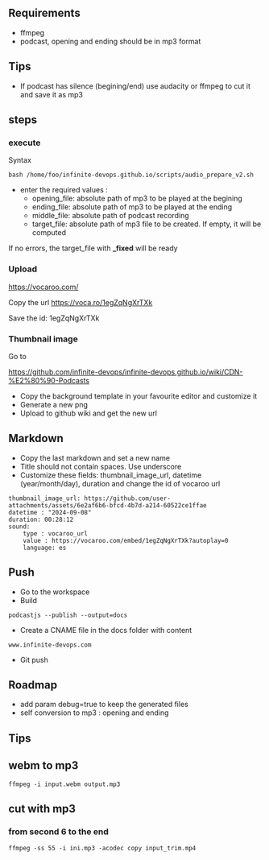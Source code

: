 ## Requirements

- ffmpeg
- podcast, opening and ending should be in mp3 format

## Tips

- If podcast has silence (begining/end) use audacity or ffmpeg to cut it and save it as mp3

## steps


### execute

Syntax

```
bash /home/foo/infinite-devops.github.io/scripts/audio_prepare_v2.sh
```

- enter the required values :
  - opening_file: absolute path of mp3 to be played at the begining
  - ending_file: absolute path of mp3 to be played at the ending
  - middle_file: absolute path of podcast recording
  - target_file: absolute path of mp3 file to be created. If empty, it will be computed  

If no errors, the target_file with **_fixed** will be ready


### Upload

https://vocaroo.com/

Copy the url https://voca.ro/1egZqNgXrTXk

Save the id: 1egZqNgXrTXk

### Thumbnail image

Go to

https://github.com/infinite-devops/infinite-devops.github.io/wiki/CDN-%E2%80%90-Podcasts

- Copy the background template in your favourite editor and customize it
- Generate a new png
- Upload to github wiki and get the new url

## Markdown

- Copy the last markdown and set a new name
- Title should not contain spaces. Use underscore
- Customize these fields: thumbnail_image_url, datetime (year/month/day), duration and change the id of vocaroo url

```
thumbnail_image_url: https://github.com/user-attachments/assets/6e2af6b6-bfcd-4b7d-a214-60522ce1ffae
datetime : "2024-09-08"
duration: 00:28:12
sound:
    type : vocaroo_url
    value : https://vocaroo.com/embed/1egZqNgXrTXk?autoplay=0
    language: es
```

## Push

- Go to the workspace
- Build


```
podcastjs --publish --output=docs
```

- Create a CNAME file in the docs folder with content

```
www.infinite-devops.com
```
- Git push

## Roadmap

- add param debug=true to keep the generated files
- self conversion to mp3 : opening and ending

## Tips

## webm to mp3

```
ffmpeg -i input.webm output.mp3
```

## cut with mp3

### from second 6 to the end

```
ffmpeg -ss 55 -i ini.mp3 -acodec copy input_trim.mp4
```
